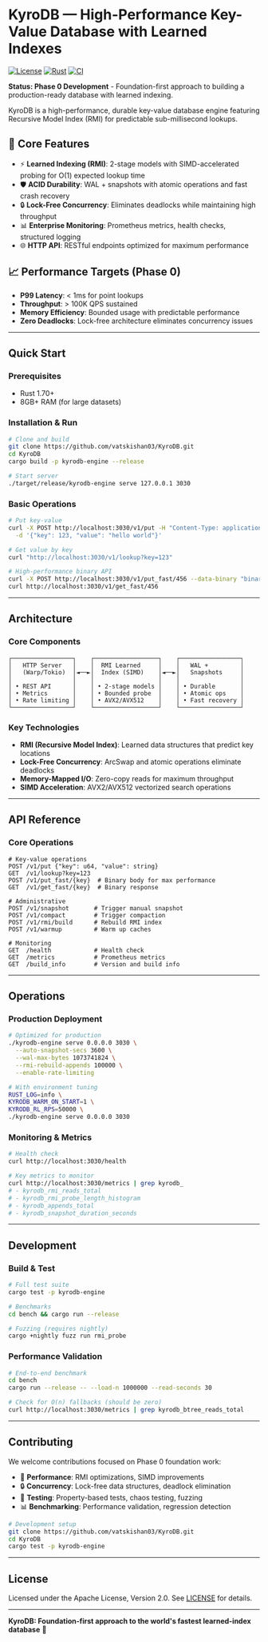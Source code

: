 # KyroDB — High-Performance Key-Value Database with Learned Indexes

[![License](https://img.shields.io/badge/License-Apache%202.0-blue.svg)](https://opensource.org/licenses/Apache-2.0)
[![Rust](https://img.shields.io/badge/Rust-1.70%2B-orange)](https://www.rust-lang.org/)
[![CI](https://github.com/vatskishan03/KyroDB/actions/workflows/ci.yml/badge.svg)](https://github.com/vatskishan03/KyroDB/actions)

**Status: Phase 0 Development** - Foundation-first approach to building a production-ready database with learned indexing.

KyroDB is a high-performance, durable key-value database engine featuring Recursive Model Index (RMI) for predictable sub-millisecond lookups.

## 🚀 Core Features

- ⚡ **Learned Indexing (RMI)**: 2-stage models with SIMD-accelerated probing for O(1) expected lookup time
- 🛡️ **ACID Durability**: WAL + snapshots with atomic operations and fast crash recovery  
- 🔒 **Lock-Free Concurrency**: Eliminates deadlocks while maintaining high throughput
- 📊 **Enterprise Monitoring**: Prometheus metrics, health checks, structured logging
- 🌐 **HTTP API**: RESTful endpoints optimized for maximum performance

## 📈 Performance Targets (Phase 0)

- **P99 Latency**: < 1ms for point lookups
- **Throughput**: > 100K QPS sustained
- **Memory Efficiency**: Bounded usage with predictable performance
- **Zero Deadlocks**: Lock-free architecture eliminates concurrency issues

---

## Quick Start

### Prerequisites
- Rust 1.70+ 
- 8GB+ RAM (for large datasets)

### Installation & Run
```bash
# Clone and build
git clone https://github.com/vatskishan03/KyroDB.git
cd KyroDB
cargo build -p kyrodb-engine --release

# Start server
./target/release/kyrodb-engine serve 127.0.0.1 3030
```

### Basic Operations
```bash
# Put key-value
curl -X POST http://localhost:3030/v1/put -H "Content-Type: application/json" \
  -d '{"key": 123, "value": "hello world"}'

# Get value by key  
curl "http://localhost:3030/v1/lookup?key=123"

# High-performance binary API
curl -X POST http://localhost:3030/v1/put_fast/456 --data-binary "binary data"
curl http://localhost:3030/v1/get_fast/456
```

---

## Architecture

### Core Components
```
┌─────────────────┐    ┌──────────────────┐    ┌─────────────────┐
│   HTTP Server   │    │  RMI Learned     │    │   WAL +         │
│   (Warp/Tokio)  │◄──►│  Index (SIMD)    │◄──►│   Snapshots     │
│                 │    │                  │    │                 │
│ • REST API      │    │ • 2-stage models │    │ • Durable       │
│ • Metrics       │    │ • Bounded probe  │    │ • Atomic ops    │
│ • Rate limiting │    │ • AVX2/AVX512    │    │ • Fast recovery │
└─────────────────┘    └──────────────────┘    └─────────────────┘
```

### Key Technologies
- **RMI (Recursive Model Index)**: Learned data structures that predict key locations
- **Lock-Free Concurrency**: ArcSwap and atomic operations eliminate deadlocks
- **Memory-Mapped I/O**: Zero-copy reads for maximum throughput
- **SIMD Acceleration**: AVX2/AVX512 vectorized search operations

---

## API Reference

### Core Operations
```http
# Key-value operations
POST /v1/put {"key": u64, "value": string}
GET  /v1/lookup?key=123
POST /v1/put_fast/{key}  # Binary body for max performance
GET  /v1/get_fast/{key}  # Binary response

# Administrative
POST /v1/snapshot       # Trigger manual snapshot
POST /v1/compact        # Trigger compaction
POST /v1/rmi/build      # Rebuild RMI index
POST /v1/warmup         # Warm up caches

# Monitoring  
GET  /health            # Health check
GET  /metrics           # Prometheus metrics
GET  /build_info        # Version and build info
```

---

## Operations

### Production Deployment
```bash
# Optimized for production
./kyrodb-engine serve 0.0.0.0 3030 \
  --auto-snapshot-secs 3600 \
  --wal-max-bytes 1073741824 \
  --rmi-rebuild-appends 100000 \
  --enable-rate-limiting

# With environment tuning
RUST_LOG=info \
KYRODB_WARM_ON_START=1 \
KYRODB_RL_RPS=50000 \
./kyrodb-engine serve 0.0.0.0 3030
```

### Monitoring & Metrics
```bash
# Health check
curl http://localhost:3030/health

# Key metrics to monitor
curl http://localhost:3030/metrics | grep kyrodb_
# - kyrodb_rmi_reads_total
# - kyrodb_rmi_probe_length_histogram  
# - kyrodb_appends_total
# - kyrodb_snapshot_duration_seconds
```

---

## Development

### Build & Test
```bash
# Full test suite
cargo test -p kyrodb-engine

# Benchmarks
cd bench && cargo run --release

# Fuzzing (requires nightly)
cargo +nightly fuzz run rmi_probe
```

### Performance Validation
```bash
# End-to-end benchmark
cd bench
cargo run --release -- --load-n 1000000 --read-seconds 30

# Check for O(n) fallbacks (should be zero)
curl http://localhost:3030/metrics | grep kyrodb_btree_reads_total
```

---

## Contributing

We welcome contributions focused on Phase 0 foundation work:

- 🚀 **Performance**: RMI optimizations, SIMD improvements
- 🔒 **Concurrency**: Lock-free data structures, deadlock elimination  
- 🧪 **Testing**: Property-based tests, chaos testing, fuzzing
- 📊 **Benchmarking**: Performance validation, regression detection

```bash
# Development setup
git clone https://github.com/vatskishan03/KyroDB.git
cd KyroDB
cargo test -p kyrodb-engine
```

---

## License

Licensed under the Apache License, Version 2.0. See [LICENSE](LICENSE) for details.

---

**KyroDB: Foundation-first approach to the world's fastest learned-index database** 🚀
